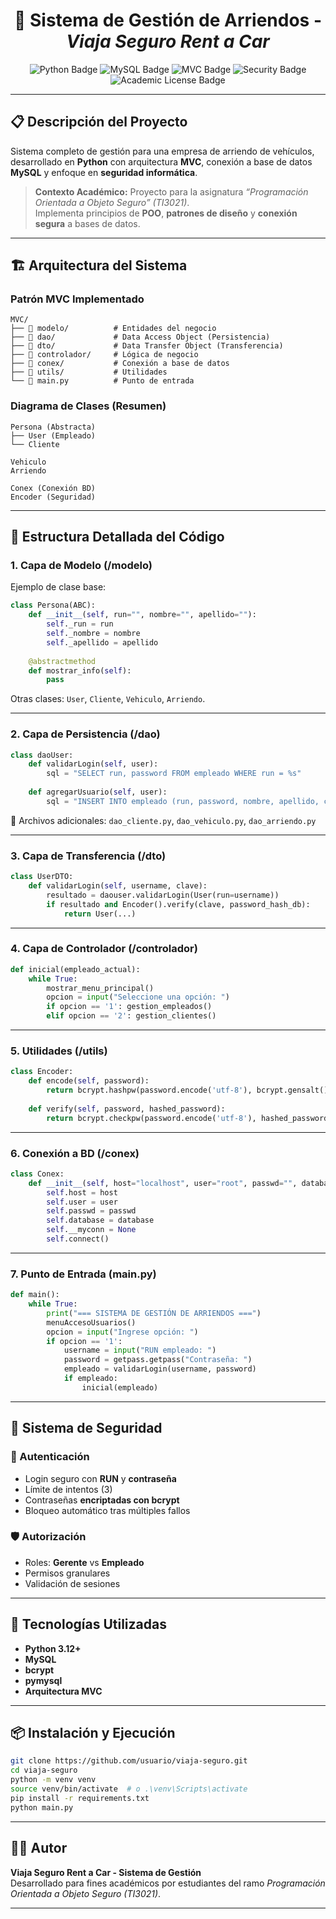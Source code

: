 <h1 align="center">
  🚗 Sistema de Gestión de Arriendos - <i>Viaja Seguro Rent a Car</i>
</h1>

<p align="center">
  <img src="https://img.shields.io/badge/Python-3.12%2B-blue?logo=python&logoColor=white" alt="Python Badge"/>
  <img src="https://img.shields.io/badge/MySQL-Database-orange?logo=mysql&logoColor=white" alt="MySQL Badge"/>
  <img src="https://img.shields.io/badge/MVC-Architecture-green?logo=diagram-project&logoColor=white" alt="MVC Badge"/>
  <img src="https://img.shields.io/badge/Security-Bcrypt-red?logo=security&logoColor=white" alt="Security Badge"/>
  <img src="https://img.shields.io/badge/License-Academic-lightgrey" alt="Academic License Badge"/>
</p>

---

## 📋 Descripción del Proyecto

Sistema completo de gestión para una empresa de arriendo de vehículos, desarrollado en **Python** con arquitectura **MVC**, conexión a base de datos **MySQL** y enfoque en **seguridad informática**.

> **Contexto Académico:** Proyecto para la asignatura *“Programación Orientada a Objeto Seguro” (TI3021)*.  
> Implementa principios de **POO**, **patrones de diseño** y **conexión segura** a bases de datos.

---

## 🏗️ Arquitectura del Sistema

### Patrón MVC Implementado
```
MVC/
├── 📁 modelo/          # Entidades del negocio
├── 📁 dao/             # Data Access Object (Persistencia)
├── 📁 dto/             # Data Transfer Object (Transferencia)
├── 📁 controlador/     # Lógica de negocio
├── 📁 conex/           # Conexión a base de datos
├── 📁 utils/           # Utilidades
└── 🚀 main.py          # Punto de entrada
```

### Diagrama de Clases (Resumen)
```
Persona (Abstracta)
├── User (Empleado)
└── Cliente

Vehiculo
Arriendo

Conex (Conexión BD)
Encoder (Seguridad)
```

---

## 📁 Estructura Detallada del Código

### 1. Capa de Modelo (/modelo)
Ejemplo de clase base:
```python
class Persona(ABC):
    def __init__(self, run="", nombre="", apellido=""):
        self._run = run
        self._nombre = nombre
        self._apellido = apellido
    
    @abstractmethod
    def mostrar_info(self):
        pass
```
Otras clases: `User`, `Cliente`, `Vehiculo`, `Arriendo`.

---

### 2. Capa de Persistencia (/dao)
```python
class daoUser:
    def validarLogin(self, user):
        sql = "SELECT run, password FROM empleado WHERE run = %s"
    
    def agregarUsuario(self, user):
        sql = "INSERT INTO empleado (run, password, nombre, apellido, cargo) VALUES (%s, %s, %s, %s, %s)"
```
🧩 Archivos adicionales: `dao_cliente.py`, `dao_vehiculo.py`, `dao_arriendo.py`

---

### 3. Capa de Transferencia (/dto)
```python
class UserDTO:
    def validarLogin(self, username, clave):
        resultado = daouser.validarLogin(User(run=username))
        if resultado and Encoder().verify(clave, password_hash_db):
            return User(...)
```

---

### 4. Capa de Controlador (/controlador)
```python
def inicial(empleado_actual):
    while True:
        mostrar_menu_principal()
        opcion = input("Seleccione una opción: ")
        if opcion == '1': gestion_empleados()
        elif opcion == '2': gestion_clientes()
```

---

### 5. Utilidades (/utils)
```python
class Encoder:
    def encode(self, password):
        return bcrypt.hashpw(password.encode('utf-8'), bcrypt.gensalt()).decode('utf-8')
    
    def verify(self, password, hashed_password):
        return bcrypt.checkpw(password.encode('utf-8'), hashed_password.encode('utf-8'))
```

---

### 6. Conexión a BD (/conex)
```python
class Conex:
    def __init__(self, host="localhost", user="root", passwd="", database="viaja_seguro"):
        self.host = host
        self.user = user
        self.passwd = passwd
        self.database = database
        self.__myconn = None
        self.connect()
```

---

### 7. Punto de Entrada (main.py)
```python
def main():
    while True:
        print("=== SISTEMA DE GESTIÓN DE ARRIENDOS ===")
        menuAccesoUsuarios()
        opcion = input("Ingrese opción: ")
        if opcion == '1':
            username = input("RUN empleado: ")
            password = getpass.getpass("Contraseña: ")
            empleado = validarLogin(username, password)
            if empleado:
                inicial(empleado)
```

---

## 🔐 Sistema de Seguridad

### 🔑 Autenticación
- Login seguro con **RUN** y **contraseña**
- Límite de intentos (3)
- Contraseñas **encriptadas con bcrypt**
- Bloqueo automático tras múltiples fallos

### 🛡️ Autorización
- Roles: **Gerente** vs **Empleado**
- Permisos granulares
- Validación de sesiones

---

## 🧩 Tecnologías Utilizadas
- **Python 3.12+**
- **MySQL**
- **bcrypt**
- **pymysql**
- **Arquitectura MVC**

---

## 📦 Instalación y Ejecución
```bash
git clone https://github.com/usuario/viaja-seguro.git
cd viaja-seguro
python -m venv venv
source venv/bin/activate  # o .\venv\Scripts\activate
pip install -r requirements.txt
python main.py
```

---

## 👨‍💻 Autor
**Viaja Seguro Rent a Car - Sistema de Gestión**  
Desarrollado para fines académicos por estudiantes del ramo *Programación Orientada a Objeto Seguro (TI3021)*.

---
